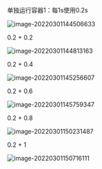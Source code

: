 单独运行容器1：每1s使用0.2s

![image-20220301144506633](/home/zhuoxin/docker/test_latency/serverless-faas-workbench/perf.assets/image-20220301144506633.png)

0.2 + 0.2

![image-20220301144813163](/home/zhuoxin/docker/test_latency/serverless-faas-workbench/perf.assets/image-20220301144813163.png)

0.2 + 0.4

![image-20220301145256607](/home/zhuoxin/docker/test_latency/serverless-faas-workbench/perf.assets/image-20220301145256607.png)

0.2 + 0.6

![image-20220301145759347](/home/zhuoxin/docker/test_latency/serverless-faas-workbench/perf.assets/image-20220301145759347.png)

0.2 + 0.8

![image-20220301150231487](/home/zhuoxin/docker/test_latency/serverless-faas-workbench/perf.assets/image-20220301150231487.png)

0.2 + 1

![image-20220301150716111](/home/zhuoxin/docker/test_latency/serverless-faas-workbench/perf.assets/image-20220301150716111.png)

